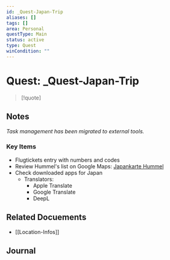 ```yaml
---
id: _Quest-Japan-Trip
aliases: []
tags: []
area: Personal
questType: Main
status: active
type: Quest
winCondition: ""
---
```


# Quest: \_Quest-Japan-Trip

> [!quote]

## Notes

*Task management has been migrated to external tools.*

### Key Items
- Flugtickets entry with numbers and codes
- Review Hummel's list on Google Maps: [Japankarte Hummel](https://www.google.com/maps/d/edit?mid=1l7_ZprfS0yT_7_bvitLHjaIpZES5plE&usp=sharing)
- Check downloaded apps for Japan
  - Translators:
    - Apple Translate
    - Google Translate
    - DeepL

## Related Docuements

- [[Location-Infos]]

## Journal
